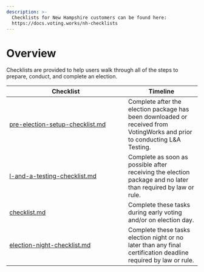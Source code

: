 ```yaml
---
description: >-
  Checklists for New Hampshire customers can be found here:
  https://docs.voting.works/nh-checklists
---
```


# Overview

Checklists are provided to help users walk through all of the steps to prepare, conduct, and complete an election. &#x20;

<table><thead><tr><th width="297">Checklist</th><th>Timeline</th></tr></thead><tbody><tr><td><a data-mention href="pre-election-setup-checklist.md">pre-election-setup-checklist.md</a></td><td>Complete after the election package has been downloaded or received from VotingWorks and prior to conducting L&#x26;A Testing.</td></tr><tr><td><a data-mention href="../logic-and-accuracy-pre-election-testing/l-and-a-testing-checklist.md">l-and-a-testing-checklist.md</a></td><td>Complete as soon as possible after receiving the election package and no later than required by law or rule.</td></tr><tr><td><a data-mention href="checklist.md">checklist.md</a></td><td>Complete these tasks during early voting and/or on election day.</td></tr><tr><td><a data-mention href="election-night-checklist.md">election-night-checklist.md</a></td><td>Complete these tasks election night or no later than any final certification deadline required by law or rule.</td></tr></tbody></table>
